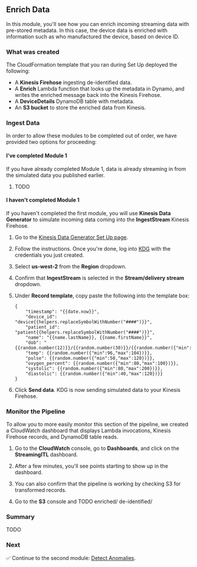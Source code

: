 ## Enrich Data

In this module, you'll see how you can enrich incoming streaming data with pre-stored metadata. In this case, the device data is enriched with information such as who manufactured the device, based on device ID. 

### What was created

The CloudFormation template that you ran during Set Up deployed the following:

* A **Kinesis Firehose** ingesting de-identified data.
* A **Enrich** Lambda function that looks up the metadata in Dynamo, and writes the enriched message back into the Kinesis Firehose.
* A **DeviceDetails** DynamoDB table with metadata.
* An **S3 bucket** to store the enriched data from Kinesis.

### Ingest Data
In order to allow these modules to be completed out of order, we have provided two options for proceeding:

#### I've completed Module 1
If you have already completed Module 1, data is already streaming in from the simulated data you published earlier.

1. TODO

#### I haven't completed Module 1
If you haven't completed the first module, you will use **Kinesis Data Generator** to simulate incoming data coming into the **IngestStream** Kinesis Firehose.

1. Go to the [Kinesis Data Generator Set Up page][kdg-help].

1. Follow the instructions. Once you're done, log into [KDG][kdg] with the credentials you just created.

1. Select **us-west-2** from the **Region** dropdown.

1. Confirm that **IngestStream** is selected in the **Stream/delivery stream** dropdown.

1. Under **Record template**, copy paste the following into the template box:

	```
	{
		"timestamp": "{{date.now}}",
		"device_id": "device{{helpers.replaceSymbolWithNumber("####")}}",
		"patient_id": "patient{{helpers.replaceSymbolWithNumber("####")}}",
		"name": "{{name.lastName}}, {{name.firstName}}",
		"dob": "{{random.number(12)}}/{{random.number(30)}}/{{random.number({"min":1920,"max":2000})}}",
		"temp": {{random.number({"min":96,"max":104})}},
		"pulse": {{random.number({"min":50,"max":120})}},
		"oxygen_percent": {{random.number({"min":80,"max":100})}},
		"systolic": {{random.number({"min":80,"max":200})}},
		"diastolic": {{random.number({"min":40,"max":120})}}
	}
	```

1. Click **Send data**. KDG is now sending simulated data to your Kinesis Firehose.

### Monitor the Pipeline
To allow you to more easily monitor this section of the pipeline, we created a CloudWatch dashboard that displays Lambda invocations, Kinesis Firehose records, and DynamoDB table reads.

1. Go to the **CloudWatch** console, go to **Dashboards**, and click on the **StreamingITL** dashboard. 

1. After a few minutes, you'll see points starting to show up in the dashboard. 

1. You can also confirm that the pipeline is working by checking S3 for transformed records.

1. Go to the **S3** console and TODO enriched/ de-identified/

### Summary
TODO

### Next

:white_check_mark: Continue to the second module: [Detect Anomalies][detect-anomalies].

[kdg-help]: https://awslabs.github.io/amazon-kinesis-data-generator/web/help.html
[kdg]: https://awslabs.github.io/amazon-kinesis-data-generator/web/producer.html
[detect-anomalies]: ../3_DetectAnomalies/